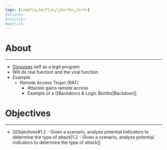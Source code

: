 ```yaml
---
tags: [CompTia,SecPlus,CyberSec,Certs]
#aliases:
#cssclass:
#publish:
---
```


# About
---
- <u>Disguises</u> self as a legit program
- Will do real function and the viral function
- Example
	- Remote Access Trojan (RAT)
		- Attacker gains remote access
		- Example of a [[Backdoors & Logic Bombs|Backdoor]]

# Objectives
---
-  [[Objectives#1.2 - Given a scenario, analyze potential indicators to determine the type of attack|1.2 - Given a scenario, analyze potential indicators to determine the type of attack]]